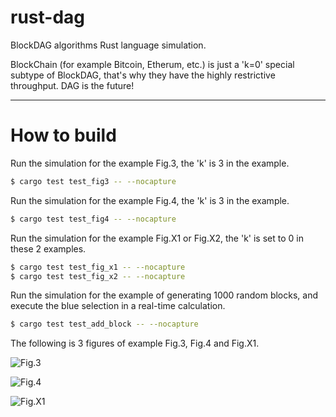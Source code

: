 # rust-dag 
BlockDAG algorithms Rust language simulation.

BlockChain (for example Bitcoin, Etherum, etc.) is just a 'k=0' special subtype of BlockDAG, that's why they have the highly restrictive throughput. DAG is the future!

---

# How to build

Run the simulation for the example Fig.3, the 'k' is 3 in the example.

```bash
$ cargo test test_fig3 -- --nocapture
```

Run the simulation for the example Fig.4, the 'k' is 3 in the example.

```bash
$ cargo test test_fig4 -- --nocapture
```

Run the simulation for the example Fig.X1 or Fig.X2, the 'k' is set to 0 in these 2 examples.

```bash
$ cargo test test_fig_x1 -- --nocapture
$ cargo test test_fig_x2 -- --nocapture
```

Run the simulation for the example of generating 1000 random blocks, and execute the blue selection in a real-time calculation.

```bash
$ cargo test test_add_block -- --nocapture
```

The following is 3 figures of example Fig.3, Fig.4 and Fig.X1.

![Fig.3](https://github.com/garyyu/rust-dag/pics/Fig.3.png)

![Fig.4](https://github.com/garyyu/rust-dag/pics/Fig.4.jpg)

![Fig.X1](https://github.com/garyyu/rust-dag/pics/Fig.X1.jpg)



